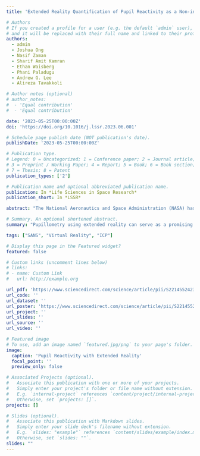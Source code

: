 ```yaml
---
title: 'Extended Reality Quantification of Pupil Reactivity as a Non-invasive Assessment for the Pathogenesis of Spaceflight Associated Neuro-ocular Syndrome: A Technology Validation Study for Astronaut Health'

# Authors
# If you created a profile for a user (e.g. the default `admin` user), write the username (folder name) here
# and it will be replaced with their full name and linked to their profile.
authors:
  - admin
  - Joshua Ong
  - Nasif Zaman
  - Sharif Amit Kamran 
  - Ethan Waisberg
  - Phani Paladugu
  - Andrew G. Lee
  - Alireza Tavakkoli

# Author notes (optional)
# author_notes:
#  - 'Equal contribution'
#  - 'Equal contribution'

date: '2023-05-25T00:00:00Z'
doi: 'https://doi.org/10.1016/j.lssr.2023.06.001'

# Schedule page publish date (NOT publication's date).
publishDate: '2023-05-25T00:00:00Z'

# Publication type.
# Legend: 0 = Uncategorized; 1 = Conference paper; 2 = Journal article;
# 3 = Preprint / Working Paper; 4 = Report; 5 = Book; 6 = Book section;
# 7 = Thesis; 8 = Patent
publication_types: ['2']

# Publication name and optional abbreviated publication name.
publication: In *Life Sciences in Space Research*
publication_short: In *LSSR*

abstract: "The National Aeronautics and Space Administration (NASA) has rigorously documented a group of neuro-ophthalmic findings in astronauts during and after long-duration spaceflight known as spaceflight associated neuro-ocular syndrome (SANS). For astronaut safety and mission effectiveness, understanding SANS and countermeasure development are of utmost importance. Although the pathogenesis of SANS is not well defined, a leading hypothesis is that SANS might relate to a sub-clinical increased intracranial pressure (ICP) from cephalad fluid shifts in microgravity. However, no direct ICP measurements are available during spaceflight. To further understand the role of ICP in SANS, pupillometry can serve as a promising non-invasive biomarker for spaceflight environment as ICP is correlated with the pupil variables under illumination. Extended reality (XR) can help to address certain limitations in current methods for efficient pupil testing during spaceflight. We designed a protocol to quantify parameters of pupil reactivity in XR with an equivalent time duration of illumination on each eye compared to pre-existing, non-XR methods. Throughout the assessment, the pupil diameter data was collected using HTC Vive Pro-VR headset, thanks to its eye-tracking capabilities. Finally, the data was used to compute several pupil variables. We applied our methods to 36 control subjects. Pupil variables such as maximum and minimum pupil size, constriction amplitude, average constriction amplitude, maximum constriction velocity, latency and dilation velocity were computed for each control data. We compared our methods of calculation of pupil variables with the non-XR methods existing in the literature. Distributions of the pupil variables such as latency, constriction amplitude, and velocity of 36 control data displayed near-identical results from the non-XR literature for normal subjects. We propose a new method to evaluate pupil reactivity with XR technology to further understand ICP's role in SANS and provide further insight into SANS countermeasure development for future spaceflight."

# Summary. An optional shortened abstract.
summary: "Pupillometry using extended reality can serve as a promising non-invasive biomarker for spaceflight environment as ICP is correlated with the pupil variables under illumination."

tags: ["SANS", "Virtual Reality", "ICP"]

# Display this page in the Featured widget?
featured: false

# Custom links (uncomment lines below)
# links:
# - name: Custom Link
#   url: http://example.org

url_pdf: 'https://www.sciencedirect.com/science/article/pii/S2214552423000469'
url_code: ''
url_dataset: ''
url_poster: 'https://www.sciencedirect.com/science/article/pii/S2214552423000469#fig0006'
url_project: ''
url_slides: ''
url_source: ''
url_video: ''

# Featured image
# To use, add an image named `featured.jpg/png` to your page's folder.
image:
  caption: 'Pupil Reactivity with Extended Reality'
  focal_point: ''
  preview_only: false

# Associated Projects (optional).
#   Associate this publication with one or more of your projects.
#   Simply enter your project's folder or file name without extension.
#   E.g. `internal-project` references `content/project/internal-project/index.md`.
#   Otherwise, set `projects: []`.
projects: []

# Slides (optional).
#   Associate this publication with Markdown slides.
#   Simply enter your slide deck's filename without extension.
#   E.g. `slides: "example"` references `content/slides/example/index.md`.
#   Otherwise, set `slides: ""`.
slides: ""
---
```


